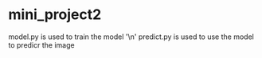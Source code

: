 # mini_project2
model.py is used to train the model '\n'
predict.py is used to use the model to predicr the image
